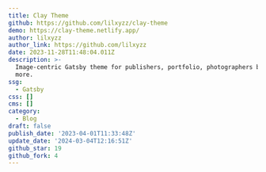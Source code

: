 ```yaml
---
title: Clay Theme
github: https://github.com/lilxyzz/clay-theme
demo: https://clay-theme.netlify.app/
author: lilxyzz
author_link: https://github.com/lilxyzz
date: 2023-11-28T11:48:04.011Z
description: >-
  Image-centric Gatsby theme for publishers, portfolio, photographers blogs and
  more.
ssg:
  - Gatsby
css: []
cms: []
category:
  - Blog
draft: false
publish_date: '2023-04-01T11:33:48Z'
update_date: '2024-03-04T12:16:51Z'
github_star: 19
github_fork: 4
---
```

